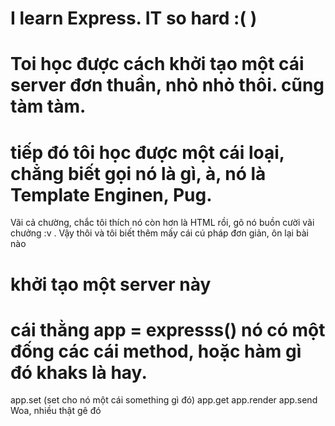 # I learn Express. IT so hard :( )



# Toi học được cách khởi tạo một cái server đơn thuần, nhỏ nhỏ thôi. cũng tàm tàm. 

# tiếp đó tôi học được một cái loại, chẳng biết gọi nó là gì, à, nó là Template Enginen, Pug. 
Vãi cả chường, chắc tôi thích nó còn hơn là HTML rồi, gõ nó buồn cười vãi chưởng :v 
. Vậy thôi và tôi biết thêm mấy cái cú pháp đơn giản, ôn lại bài nào 

# khởi tạo một server này 
# cái thằng app = expresss()  nó có một đống các cái method, hoặc hàm gì đó khaks là hay. 

app.set (set cho nó một cái something gì đó)
app.get
app.render
app.send
Woa, nhiều thật gê đó